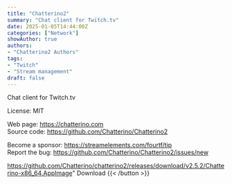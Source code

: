 ```yaml
---
title: "Chatterino2"
summary: "Chat client for Twitch.tv"
date: 2025-01-05T14:44:00Z
categories: ["Network"]
showAuthor: true
authors:
- "Chatterino2 Authors"
tags: 
- "Twitch"
- "Stream management"
draft: false
---
```


Chat client for Twitch.tv

License: MIT

Web page: <https://chatterino.com>  
Source code: <https://github.com/Chatterino/Chatterino2>

Become a sponsor: <https://streamelements.com/fourtf/tip>  
Report the bug: <https://github.com/Chatterino/Chatterino2/issues/new>  

https://github.com/Chatterino/chatterino2/releases/download/v2.5.2/Chatterino-x86_64.AppImage" 
Download
{{< /button >}}